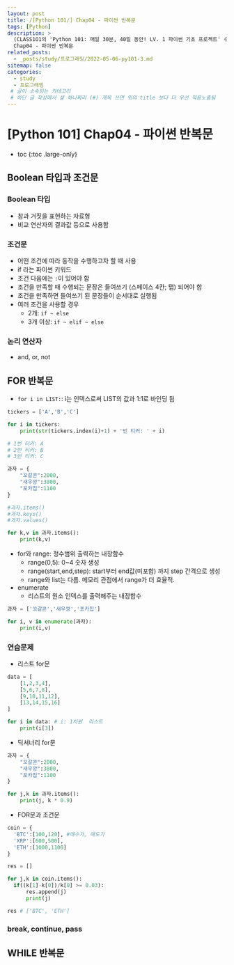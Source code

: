 ```yaml
---
layout: post
title: /[Python 101/] Chap04 - 파이썬 반복문
tags: [Python]
description: >
  (CLASS1O1의 'Python 101: 매일 30분, 40일 동안! LV. 1 파이썬 기초 프로젝트' 수업에 기반한 정리)
  Chap04 - 파이썬 반복문 
related_posts:
  - _posts/study/프로그래밍/2022-05-06-py101-3.md
sitemap: false
categories:
  - study
  - 프로그래밍
 # 글이 소속되는 카테고리 
 # 하단 글 작성에서 샾 하나짜리 (#) 제목 쓰면 위의 title 보다 더 우선 적용노출됨 
---
```


# [Python 101] Chap04 - 파이썬 반복문

* toc 
{:toc .large-only}

## Boolean 타입과 조건문  
### Boolean 타입 
- 참과 거짓을 표현하는 자료형  
- 비교 연산자의 결과값 등으로 사용함  

### 조건문  
- 어떤 조건에 따라 동작을 수행하고자 할 때 사용  
- if 라는 파이썬 키워드
- 조건 다음에는 `:`이 있어야 함 
- 조건을 만족할 때 수행되는 문장은 들여쓰기 (스페이스 4칸; 탭) 되어야 함  
- 조건을 만족하면 들여쓰기 된 문장들이 순서대로 실행됨  
- 여러 조건을 사용할 경우  
  - 2개: `if ~ else`  
  - 3개 이상: `if ~ elif ~ else`  

### 논리 연산자  
- and, or, not 

## FOR 반복문  
- `for i in LIST:`: i는 인덱스로써 LIST의 값과 1:1로 바인딩 됨    

~~~python  
tickers = ['A','B','C'] 

for i in tickers:
    print(str(tickers.index(i)+1) + '번 티커: ' + i)

# 1번 티커: A
# 2번 티커: B
# 3번 티커: C
~~~  

~~~python  
과자 = {
    "꼬갈콘":2000,
    "새우깡":3800,
    "포카칩":1100
}  

#과자.items()
#과자.keys() 
#과자.values()

for k,v in 과자.items():
    print(k,v)
~~~

- for와 range: 정수범위 출력하는 내장함수  
  - range(0,5): 0~4 숫자 생성  
  - range(start,end,step): start부터 end값(미포함) 까지 step 간격으로 생성  
  - range와 list는 다름. 메모리 관점에서 range가 더 효율적.  
- enumerate
  - 리스트의 원소 인덱스를 출력해주는 내장함수  

~~~python  
과자 = ['꼬갈콘','새우깡','포카칩'] 

for i, v in enumerate(과자):  
    print(i,v)
~~~

### 연습문제  
* 리스트 for문 

~~~python  
data = [ 
    [1,2,3,4],
    [5,6,7,8],
    [9,10,11,12],
    [13,14,15,16]
]

for i in data: # i: 1차원  리스트 
    print(i[3])    
~~~

* 딕셔너리 for문  

~~~python
과자 = {
    "꼬갈콘":2000,
    "새우깡":3800,
    "포카칩":1100
} 

for j,k in 과자.items(): 
    print(j, k * 0.9)
~~~

* FOR문과 조건문  

~~~python  
coin = {
  'BTC':[100,120], #매수가, 매도가 
  'XRP':[600,500],
  'ETH':[1000,1100]
}

res = []

for j,k in coin.items():
  if((k[1]-k[0])/k[0] >= 0.03):
      res.append(j)
      print(j)

res # ['BTC', 'ETH']
~~~

### break, continue, pass 

## WHILE 반복문
